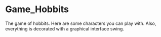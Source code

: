 # Game_Hobbits
The game of hobbits. Here are some characters you can play with. 
Also, everything is decorated with a graphical interface swing.

